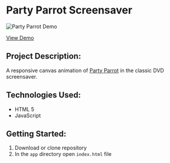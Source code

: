 # Party Parrot Screensaver
![Party Parrot Demo](https://media.giphy.com/media/1inOT5I18QaDmdrVek/giphy.gif)

[View Demo](https://codepen.io/karlyhoffman/pen/jZmwdQ)

## Project Description:
A responsive canvas animation of [Party Parrot](http://cultofthepartyparrot.com/) in the classic DVD screensaver.

## Technologies Used:
- HTML 5
- JavaScript

## Getting Started:
1. Download or clone repository
2. In the `app` directory open `index.html` file

